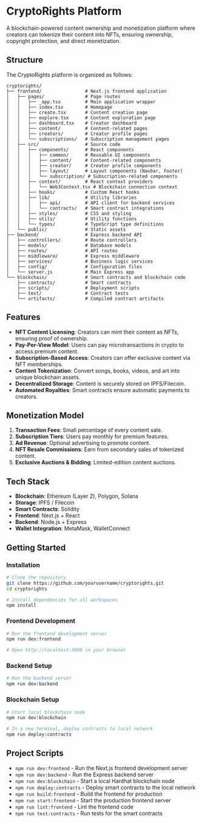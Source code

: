 # CryptoRights Platform

A blockchain-powered content ownership and monetization platform where creators can tokenize their content into NFTs, ensuring ownership, copyright protection, and direct monetization.

## Structure

The CryptoRights platform is organized as follows:

```
cryptorights/
├── frontend/                # Next.js frontend application
│   ├── pages/               # Page routes 
│   │   ├── _app.tsx         # Main application wrapper
│   │   ├── index.tsx        # Homepage
│   │   ├── create.tsx       # Content creation page
│   │   ├── explore.tsx      # Content exploration page
│   │   ├── dashboard.tsx    # Creator dashboard
│   │   ├── content/         # Content-related pages
│   │   ├── creators/        # Creator profile pages
│   │   └── subscriptions/   # Subscription management pages
│   ├── src/                 # Source code
│   │   ├── components/      # React components
│   │   │   ├── common/      # Reusable UI components
│   │   │   ├── content/     # Content-related components
│   │   │   ├── creator/     # Creator profile components
│   │   │   ├── layout/      # Layout components (Navbar, Footer)
│   │   │   └── subscription/ # Subscription-related components
│   │   ├── context/         # React context providers
│   │   │   └── Web3Context.tsx # Blockchain connection context
│   │   ├── hooks/           # Custom React hooks
│   │   ├── lib/             # Utility libraries
│   │   │   ├── api/         # API client for backend services
│   │   │   └── contracts/   # Smart contract integrations
│   │   ├── styles/          # CSS and styling
│   │   ├── utils/           # Utility functions
│   │   └── types/           # TypeScript type definitions
│   └── public/              # Static assets
├── backend/                 # Express backend API
│   ├── controllers/         # Route controllers
│   ├── models/              # Database models
│   ├── routes/              # API routes
│   ├── middleware/          # Express middleware
│   ├── services/            # Business logic services
│   ├── config/              # Configuration files
│   └── server.js            # Main Express app
└── blockchain/              # Smart contracts and blockchain code
    ├── contracts/           # Smart contracts
    ├── scripts/             # Deployment scripts
    ├── test/                # Contract tests
    └── artifacts/           # Compiled contract artifacts
```

## Features

- **NFT Content Licensing**: Creators can mint their content as NFTs, ensuring proof of ownership.
- **Pay-Per-View Model**: Users can pay microtransactions in crypto to access premium content.
- **Subscription-Based Access**: Creators can offer exclusive content via NFT memberships.
- **Content Tokenization**: Convert songs, books, videos, and art into unique blockchain assets.
- **Decentralized Storage**: Content is securely stored on IPFS/Filecoin.
- **Automated Royalties**: Smart contracts ensure automatic payments to creators.

## Monetization Model

1. **Transaction Fees**: Small percentage of every content sale.
2. **Subscription Tiers**: Users pay monthly for premium features.
3. **Ad Revenue**: Optional advertising to promote content.
4. **NFT Resale Commissions**: Earn from secondary sales of tokenized content.
5. **Exclusive Auctions & Bidding**: Limited-edition content auctions.

## Tech Stack

- **Blockchain**: Ethereum (Layer 2), Polygon, Solana
- **Storage**: IPFS / Filecoin
- **Smart Contracts**: Solidity
- **Frontend**: Next.js + React
- **Backend**: Node.js + Express
- **Wallet Integration**: MetaMask, WalletConnect

## Getting Started

### Installation

```bash
# Clone the repository
git clone https://github.com/yourusername/cryptorights.git
cd cryptorights

# Install dependencies for all workspaces
npm install
```

### Frontend Development

```bash
# Run the frontend development server
npm run dev:frontend

# Open http://localhost:3000 in your browser
```

### Backend Setup

```bash
# Run the backend server
npm run dev:backend
```

### Blockchain Setup

```bash
# Start local blockchain node
npm run dev:blockchain

# In a new terminal, deploy contracts to local network
npm run deploy:contracts
```

## Project Scripts

- `npm run dev:frontend` - Run the Next.js frontend development server
- `npm run dev:backend` - Run the Express backend server
- `npm run dev:blockchain` - Start a local Hardhat blockchain node
- `npm run deploy:contracts` - Deploy smart contracts to the local network
- `npm run build:frontend` - Build the frontend for production
- `npm run start:frontend` - Start the production frontend server
- `npm run lint:frontend` - Lint the frontend code
- `npm run test:contracts` - Run tests for the smart contracts
